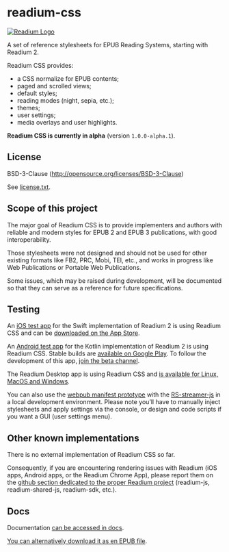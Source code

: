 # readium-css

[![Readium Logo](https://readium.org/assets/logos/readium-logo.png)](https://readium.org)

A set of reference stylesheets for EPUB Reading Systems, starting with Readium 2.

Readium CSS provides: 

- a CSS normalize for EPUB contents;
- paged and scrolled views;
- default styles;
- reading modes (night, sepia, etc.);
- themes;
- user settings;
- media overlays and user highlights.

**Readium CSS is currently in alpha** (version `1.0.0-alpha.1`).

## License

BSD-3-Clause (http://opensource.org/licenses/BSD-3-Clause)

See [license.txt](https://github.com/readium/readium-css/blob/master/LICENSE).

## Scope of this project

The major goal of Readium CSS is to provide implementers and authors with reliable and modern styles for EPUB 2 and EPUB 3 publications, with good interoperability. 

Those stylesheets were not designed and should not be used for other existing formats like FB2, PRC, Mobi, TEI, etc., and works in progress like Web Publications or Portable Web Publications.

Some issues, which may be raised during development, will be documented so that they can serve as a reference for future specifications.

## Testing

An [iOS test app](https://github.com/readium/r2-testapp-swift) for the Swift implementation of Readium 2 is using Readium CSS and can be [downloaded on the App Store](https://itunes.apple.com/us/app/r2-reader/id1363963230?mt=8).

An [Android test app](https://github.com/readium/r2-testapp-kotlin) for the Kotlin implementation of Readium 2 is using Readium CSS. Stable builds are [available on Google Play](https://play.google.com/store/apps/details?id=org.readium.r2reader). To follow the development of this app, [join the beta channel](https://play.google.com/apps/testing/org.readium.r2reader).

The Readium Desktop app is using Readium CSS and [is available for Linux, MacOS and Windows](https://github.com/edrlab/readium-desktop/releases).

You can also use the [webpub manifest prototype](https://github.com/HadrienGardeur/webpub-manifest/tree/gh-pages/examples/paged-viewer) with the [RS-streamer-js](https://github.com/edrlab/r2-streamer-js) in a local development environment. Please note you’ll have to manually inject stylesheets and apply settings via the console, or design and code scripts if you want a GUI (user settings menu).

## Other known implementations

There is no external implementation of Readium CSS so far.

Consequently, if you are encountering rendering issues with Readium (iOS apps, Android apps, or the Readium Chrome App), please report them on the [github section dedicated to the proper Readium project](https://github.com/readium) (readium-js, readium-shared-js, readium-sdk, etc.).

## Docs

Documentation [can be accessed in docs](docs).

[You can alternatively download it as en EPUB file](https://github.com/readium/readium-css/raw/master/docs/ReadiumCSS_docs.epub).